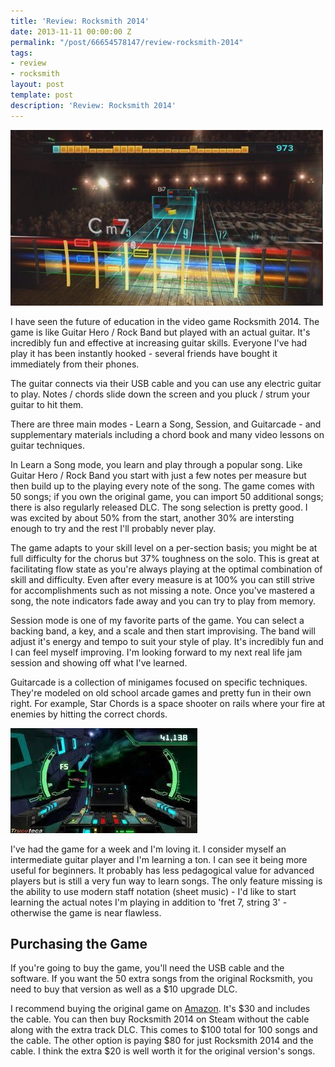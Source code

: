```yaml
---
title: 'Review: Rocksmith 2014'
date: 2013-11-11 00:00:00 Z
permalink: "/post/66654578147/review-rocksmith-2014"
tags:
- review
- rocksmith
layout: post
template: post
description: 'Review: Rocksmith 2014'
---
```


![](/images/afeb57e7b72edbb0ca0fe28dd2309c4c9d779a4a7abbb8a0d917f726e11e1c30.jpg)

I have seen the future of education in the video game Rocksmith 2014. 
The game is like Guitar Hero / Rock Band but played with an actual guitar. It's incredibly fun and effective at increasing guitar skills. Everyone I've had play it has been instantly hooked - several friends have bought it immediately from their phones.

The guitar connects via their USB cable and you can use any electric guitar to play. Notes / chords slide down the screen and you pluck / strum your guitar to hit them.

There are three main modes - Learn a Song, Session, and Guitarcade - and supplementary materials including a chord book and many video lessons on guitar techniques.

In Learn a Song mode, you learn and play through a popular song. Like Guitar Hero / Rock Band you start with just a few notes per measure but then build up to the playing every note of the song. The game comes with 50 songs; if you own the original game, you can import 50 additional songs; there is also regularly released DLC. The song selection is pretty good. I was excited by about 50% from the start, another 30% are intersting enough to try and the rest I'll probably never play.

The game adapts to your skill level on a per-section basis; you might be at full difficulty for the chorus but 37% toughness on the solo. This is great at facilitating flow state as you're always playing at the optimal combination of skill and difficulty. Even after every measure is at 100% you can still strive for accomplishments such as not missing a note. Once you've mastered a song, the note indicators fade away and you can try to play from memory.

Session mode is one of my favorite parts of the game. You can select a backing band, a key, and a scale and then start improvising. The band will adjust it's energy and tempo to suit your style of play. It's incredibly fun and I can feel myself improving. I'm looking forward to my next real life jam session and showing off what I've learned.

Guitarcade is a collection of minigames focused on specific techniques. They're modeled on old school arcade games and pretty fun in their own right. For example, Star Chords is a space shooter on rails where your fire at enemies by hitting the correct chords.

![](/images/333f86948d86779e80fe36aa06c758c4170001d808da561acaab5841ff894235.jpg)

I've had the game for a week and I'm loving it. I consider myself an intermediate guitar player and I'm learning a ton. I can see it being more useful for beginners. It probably has less pedagogical value for advanced players but is still a very fun way to learn songs. The only feature missing is the ability to use modern staff notation (sheet music) - I'd like to start learning the actual notes I'm playing in addition to 'fret 7, string 3' - otherwise the game is near flawless.


## Purchasing the Game

If you're going to buy the game, you'll need the USB cable and the software. If you want the 50 extra songs from the original Rocksmith, you need to buy that version as well as a $10 upgrade DLC.

I recommend buying the original game on [Amazon](http://www.amazon.com/gp/product/B004S5TDUQ/ref=as_li_ss_tl?ie=UTF8&camp=1789&creative=390957&creativeASIN=B004S5TDUQ&linkCode=as2&tag=randylubincom-20"). It's $30 and includes the cable. You can then buy Rocksmith 2014 on Steam without the cable along with the extra track DLC. This comes to $100 total for 100 songs and the cable. The other option is paying $80 for just Rocksmith 2014 and the cable. I think the extra $20 is well worth it for the original version's songs.


